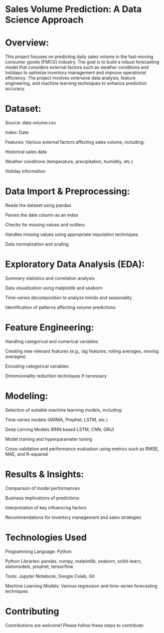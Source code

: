 # Sales Volume Prediction: A Data Science Approach


# Overview:

This project focuses on predicting daily sales volume in the fast-moving consumer goods (FMCG) industry. The goal is to build a robust forecasting model that considers external factors such as weather conditions and holidays to optimize inventory management and improve operational efficiency. The project involves extensive data analysis, feature engineering, and machine learning techniques to enhance prediction accuracy.

# Dataset:

Source: data volume.csv

Index: Date

Features: Various external factors affecting sales volume, including:

Historical sales data

Weather conditions (temperature, precipitation, humidity, etc.)

Holiday information

# Data Import & Preprocessing:

Reads the dataset using pandas

Parses the date column as an index

Checks for missing values and outliers

Handles missing values using appropriate imputation techniques

Data normalization and scaling

# Exploratory Data Analysis (EDA):

Summary statistics and correlation analysis

Data visualization using matplotlib and seaborn

Time-series decomposition to analyze trends and seasonality

Identification of patterns affecting volume predictions

# Feature Engineering:

Handling categorical and numerical variables

Creating new relevant features (e.g., lag features, rolling averages, moving averages)

Encoding categorical variables

Dimensionality reduction techniques if necessary

# Modeling:

Selection of suitable machine learning models, including:

Time-series models (ARIMA, Prophet, LSTM, etc.)

Deep Lerning Models (RNN based LSTM, CNN, GRU)

Model training and hyperparameter tuning

Cross-validation and performance evaluation using metrics such as RMSE, MAE, and R-squared

# Results & Insights:

Comparison of model performances

Business implications of predictions

Interpretation of key influencing factors

Recommendations for inventory management and sales strategies

# Technologies Used

Programming Language: Python

Python Libraries: pandas, numpy, matplotlib, seaborn, scikit-learn, statsmodels, prophet, tensorflow 

Tools: Jupyter Notebook, Google Colab, Git

Machine Learning Models: Various regression and time-series forecasting techniques

# Contributing

Contributions are welcome! Please follow these steps to contribute:


